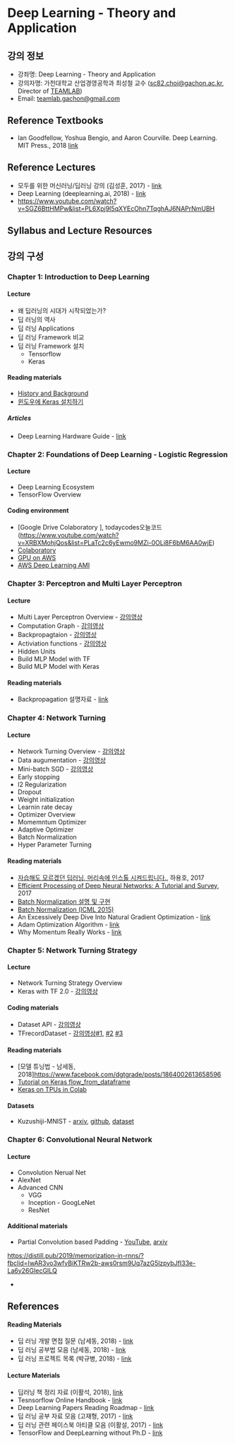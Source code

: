 # Deep Learning - Theory and Application

## 강의 정보
* 강좌명: Deep Learning - Theory and Application
* 강의자명: 가천대학교 산업경영공학과 최성철 교수 (sc82.choi@gachon.ac.kr, Director of [TEAMLAB](http://theteamlab.io/))
* Email: teamlab.gachon@gmail.com

## Reference Textbooks
- Ian Goodfellow, Yoshua Bengio, and Aaron Courville. Deep Learning. MIT Press., 2018 [link](https://github.com/janishar/mit-deep-learning-book-pdf)

## Reference Lectures
- 모두를 위한 머신러닝/딥러닝 강의 (김성훈, 2017) - [link](http://hunkim.github.io/ml/?fbclid=IwAR3R-w_qdbZgfr9HFm7b_thvxnKtYuAjqhMV2UlRFXQl7iXffVdhMASOd1k)
- Deep Learning (deeplearning.ai, 2018) - [link]()
- https://www.youtube.com/watch?v=SGZ6BttHMPw&list=PL6Xpj9I5qXYEcOhn7TqghAJ6NAPrNmUBH

## Syllabus and Lecture Resources
## 강의 구성

### Chapter 1: Introduction to Deep Learning
#### Lecture
- 왜 딥러닝의 시대가 시작되었는가?
- 딥 러닝의 역사
- 딥 러닝 Applications
- 딥 러닝 Framework 비교
- 딥 러닝 Framework 설치
  - Tensorflow
  - Keras

#### Reading materials
- [History and Background](https://beamandrew.github.io/deeplearning/2017/02/23/deep_learning_101_part1.html)
- [윈도우에 Keras 설치하기](https://tykimos.github.io/2017/08/07/Keras_Install_on_Windows/)

##### Articles
- Deep Learning Hardware Guide - [link](http://timdettmers.com/2018/12/16/deep-learning-hardware-guide/?fbclid=IwAR00w6IMdsIzAgeogyD7m87_qnoHxgk_FKCrZ5sLBRFfu3K2f6P4JNI6Rv0)

### Chapter 2: Foundations of Deep Learning - Logistic Regression
#### Lecture
- Deep Learning Ecosystem
- TensorFlow Overview

#### Coding environment
- [Google Drive Colaboratory ], todaycodes오늘코드
(https://www.youtube.com/watch?v=XRBXMohjQos&list=PLaTc2c6yEwmo9MZi-0OLi8F6bM6AA0wjE)
- [Colaboratory](https://colab.research.google.com)
- [GPU on AWS](https://beomi.github.io/2018/03/18/Create_GPU_spot_EC2_for_ML/)
- [AWS Deep Learning AMI](https://aws.amazon.com/ko/machine-learning/amis/)


### Chapter 3: Perceptron and Multi Layer Perceptron
#### Lecture
- Multi Layer Perceptron Overview - [강의영상](https://vimeo.com/327559376)
- Computation Graph - [강의영상](https://vimeo.com/327559472)
- Backpropagtaion - [강의영상](https://vimeo.com/327559448)
- Activiation functions - [강의영상](https://vimeo.com/327559432)
- Hidden Units
- Build MLP Model with TF
- Build MLP Model with Keras

#### Reading materials
- Backpropagation 설명자료 - [link](https://www.facebook.com/groups/TensorFlowKR/permalink/432969130377484/)

### Chapter 4: Network Turning
#### Lecture
- Network Turning Overview - [강의영상](https://vimeo.com/329287153/286e5cee0f)
- Data augumentation - [강의영상](https://vimeo.com/329287180/71893cb2e1)
- Mini-batch SGD - [강의영상](https://vimeo.com/329287123/c230292555)
- Early stopping
- l2 Regularization
- Dropout
- Weight initialization
- Learnin rate decay
- Optimizer Overview
- Momemntum Optimizer
- Adaptive Optimizer
- Batch Normalization
- Hyper Parameter Turning

#### Reading materials
- [자습해도 모르겠던 딥러닝, 머리속에 인스톨 시켜드립니다.](https://www.slideshare.net/yongho/ss-79607172), 하용호, 2017
- [Efficient Processing of Deep Neural Networks: A Tutorial and Survey](https://arxiv.org/abs/1703.09039), 2017
- [Batch Normalization 설명 및 구현](https://shuuki4.wordpress.com/2016/01/13/batch-normalization-%EC%84%A4%EB%AA%85-%EB%B0%8F-%EA%B5%AC%ED%98%84/)
- [Batch Normalization (ICML 2015)](http://sanghyukchun.github.io/88/)
- An Excessively Deep Dive Into Natural Gradient Optimization - [link](https://databreak.netlify.com/2019-04-13-Natural_Gradient_Optimzation/?fbclid=IwAR0JxxbStBUTaNzI5bKuxa8PqO9b3pxpM3kn5AKj5gMVtUysAJo57w-MeYo)
- Adam Optimization Algorithm - [link](https://engmrk.com/adam-optimization-algorithm/?fbclid=IwAR2PTzeRAXv3RxM6Oq0bRJ0cArOg1ccGdQ2-ASqRr4mXyj_WA-wUF3qG5Ag)
- Why Momentum Really Works - [link](https://distill.pub/2017/momentum/?fbclid=IwAR2KcWR77PqnGgW_9hv1vzcitx5XcqII_Jw1nuofqzN4IvxlZRGOMH9VJss)

### Chapter 5: Network Turning Strategy
#### Lecture
- Network Turning Strategy Overview
- Keras with TF 2.0 - [강의영상](https://vimeo.com/329503817/2c99e32970)

#### Coding materials
- Dataset API - [강의영상](https://vimeo.com/265236379/6184e59d88)
- TFrecordDataset - [강의영상#1](https://vimeo.com/267858109/c075bd8014), [#2](https://vimeo.com/267864427/6925a4b65b) [#3](https://vimeo.com/267913121/660dd2c986)

#### Reading materials
- [모델 튜닝법 - 남세동, 2018]https://www.facebook.com/dgtgrade/posts/1864002613658596
- [Tutorial on Keras flow_from_dataframe](https://medium.com/@vijayabhaskar96/tutorial-on-keras-flow-from-dataframe-1fd4493d237c)
- [Keras on TPUs in Colab](https://medium.com/tensorflow/tf-keras-on-tpus-on-colab-674367932aa0?fbclid=IwAR0asD_jtPJIQr0ZGsAStziNcm3kQz4D0qAex5RjdG2uroQ24YuLGD0krqs)

#### Datasets
- Kuzushiji-MNIST - [arxiv](https://arxiv.org/abs/1812.01718?fbclid=IwAR04SwjXfrlVQxNiluqbrcS2-RKN8GTkMZyeIV5OMN-7liaVXPJZe23EUmY), [github](https://github.com/rois-codh/kmnist), [dataset](http://codh.rois.ac.jp/kmnist/?fbclid=IwAR2bv1XLI5YObvL0qrwIIi9eaLxPCSkV1pc8nJe3MyCaUUrjWqqjHXQZwtw)


### Chapter 6: Convolutional Neural Network
#### Lecture
- Convolution Nerual Net
- AlexNet
- Advanced CNN
    - VGG
    - Inception - GoogLeNet
    - ResNet

#### Additional materials
- Partial Convolution based Padding - [YouTube](https://www.youtube.com/watch?v=IKHzc7sGCxQ&feature=youtu.be&fbclid=IwAR3guScQRGjFOWuthjJbrrWP21K0mOt-fZTkFnIy95eQLhfbTHwZ0lxxPy8), [arxiv](https://arxiv.org/abs/1811.11718)


https://distill.pub/2019/memorization-in-rnns/?fbclid=IwAR3vo3wfvBiKTRw2b-aws0rsm9Uq7azG5lzpybJfI33e-La6y26GIecGILQ
<!-- ### Week x. Convolutional Neural Net
- Fundamentals of CNN
- Convolution & Pooling
- AlexNet
https://www.facebook.com/dgtgrade/posts/1592507747474752

### Week x. Performance Issues and Turning
- Data augumentation
https://blog.metaflow.fr/tensorflow-a-proposal-of-good-practices-for-files-folders-and-models-architecture-f23171501ae3?fbclid=IwAR2pz0Zwc9PoC6D9FkYScqi7SuAVyJlNlheNecaRreaZGVrGBA7dYfTBTN4
- https://wookayin.github.io/TensorFlowKR-2017-talk-bestpractice/ko/?fbclid=IwAR3l0i9-Fg5jNvfDB9RxcrbuEHJKtpp5pKrs4JO6j6MgG03VyoDw84rG10s#2 -->
-


<!-- ### Week x. Advanced CNN
### Week x. Neural Embeddings
- Concepts of Distributed Word Representation
- Word2Vec
- Skip-gram & CBOW
- Negative Sampling
https://monkeylearn.com/blog/beginners-guide-text-vectorization/?fbclid=IwAR0KOmSb-aOnuZMuVkciqwaH8CuzyoKggs4OCnHUZ8q6NpnOq66BtxauKdU
https://www.facebook.com/GoodDayToPlay/posts/375335199569148
https://brunch.co.kr/@goodvc78/16?fbclid=IwAR1bbPk29ngjr4esd3TuncLUiawhau9vcGMsVDpuUteZVE-cQeNjYvE2nv8

#### Reading materials
##### Papers
##### Articles
- [CBOW Impementation wit Keras](https://www.kdnuggets.com/2018/04/implementing-deep-learning-methods-feature-engineering-text-data-cbow.html)

##### Videos


### Week x. Recurrent Neural Net
- Fundamentals of RNN
- LSTM (Long Short-Term Memory model)
- GRU (Gated Recurrent Unit)
- Sequence2Sequence Model (Encoder-Decoder)
https://medium.com/@TalPerry/getting-text-into-tensorflow-with-the-dataset-api-ffb832c8bec6?fbclid=IwAR3Lv1yFyhULobDVzSDHG_ctuvU3G9-vVSmpGA4Icp-SWeyTbXipm6IOifM
http://roboticist.tistory.com/571?fbclid=IwAR2McFuG4KUpMhDAmtRLx1kV90PvrR9Uozqnwrj8k1LUWfrTmypQ9cz2IW0

https://www.tensorflow.org/tutorials/sequences/text_generation?fbclid=IwAR0DqihLFK5NbpFacg_qHQPL5lwYQn8sxlnoS3yz1sopJzjzxkdqeG_EQiE


### Week x. Learning Representation for unsupervised learning
- Deep Belif Network
- Autoencoder
- DEC
- ~~
https://blog.sicara.com/keras-tutorial-content-based-image-retrieval-convolutional-denoising-autoencoder-dc91450cc511?fbclid=IwAR0KKuBf-RNQwbbTBH1J47kPyRbO_FLKo3F6gQMEcW0b_pPFCsv4_CLoLyQ
https://www.youtube.com/watch?v=6DO_jVbDP3I&fbclid=IwAR3gdGJhYi_jmLInWTBhTPDNyi1ysh1PS-TkUkAT7yx6jURpAu54zqX34NE


#### Week x. Advanced Applications
- Neural Style
- Object Detection
  - RCNN, Fast(er)-RCNN
  - U-net
  - YOLO


Object Detection for Dummies - [#1](https://lilianweng.github.io/lil-log/2017/10/29/object-recognition-for-dummies-part-1.html), [#2](https://lilianweng.github.io/lil-log/2017/12/15/object-recognition-for-dummies-part-2.html), [#3](https://lilianweng.github.io/lil-log/2017/12/31/object-recognition-for-dummies-part-3.html), [#4](https://lilianweng.github.io/lil-log/2018/12/27/object-detection-part-4.html)

#### Week x. Advanced Applications
http://warmspringwinds.github.io/tensorflow/tf-slim/2016/10/30/image-classification-and-segmentation-using-tensorflow-and-tf-slim/?fbclid=IwAR2xCuq9fANQDQqGsz-0mKQ9zeOVUcOMs6cV6K-Yvmxg_p_34BiscaiSlGM
  - Semantic Segmentation
  - FCN, DeconvNet, DeepLab
  - U-Net, Fusion Net, PSPNet

https://weiminwang.blog/2017/03/20/using-tensorflow-to-build-image-to-text-deep-learning-application/?fbclid=IwAR3WcTz_LViqYdxh01yiQid3wN44uH8Vu4MUA1zCobrRuvThTt4eXpuHK4o
https://github.com/hccho2/Tacotron-Wavenet-Vocoder?fbclid=IwAR30GuMX73FtupaNmwRrSftf9hAELMmqFJyecnGz1xYl_ieeMDhSTmEsB7s


#### Week x. Genearive Models
- Variational Autoencoder
- Generative Adversarial Network
- Variants of GAN
https://www.slideshare.net/MingukKang/generative-adversarial-network-89571268?fbclid=IwAR0QR37PJ3hOk_xIiFG7zSi0Pk8_e_mpkySRWAJfdQx0kPgp5pAS-aGM9ys


From GAN to WGAN - [link](https://lilianweng.github.io/lil-log/2017/08/20/from-GAN-to-WGAN.html)

#### Week x. Modern Issues
https://www.facebook.com/groups/TensorFlowKR/permalink/554019594939103/ -->

## References

#### Reading Materials
- 딥 러닝 개발 면접 질문 (남세동, 2018) - [link](https://www.facebook.com/dgtgrade/posts/1679749038750622)
- 딥 러닝 공부법 모음 (남세동, 2018) - [link](https://www.facebook.com/dgtgrade/posts/1340177956041067)
- 딥 러닝 프로젝트 목록 (박규병, 2018) - [link](https://www.facebook.com/groups/TensorFlowKR/permalink/759277004413360/)

#### Lecture Materials
- 딥러닝 책 정리 자료 (이활석, 2018), [link](https://www.facebook.com/groups/TensorFlowKR/permalink/451098461897884/)
- Tesnsorflow Online Handbook - [link](https://www.facebook.com/MontrealAI/posts/723743667970894)
- Deep Learning Papers Reading Roadmap - [link](https://github.com/floodsung/Deep-Learning-Papers-Reading-Roadmap?fbclid=IwAR3TTzaMIvHKshrGntLAx5cL8Mdh-cQngp5qhhrYJGVGF0EUhtUnL134dxQ)
-  딥 러닝 공부 자료 모음 (고재형, 2017) - [link](https://www.facebook.com/groups/TensorFlowKR/permalink/556980944642968/)
- 딥 러닝 관련 페이스북 아티클 모음 (이활설, 2017) - [link](https://www.facebook.com/groups/TensorFlowKR/permalink/490430184631378/)
- TensorFlow and DeepLearning without Ph.D - [link](https://docs.google.com/presentation/d/1TVixw6ItiZ8igjp6U17tcgoFrLSaHWQmMOwjlgQY9co/pub?fbclid=IwAR0qsGtfunN-FpUj5Fhhy6TezYVSZMvsJThAOGuMkoJ35FQGT7PSVzQcOkc&slide=id.g110257a6da_0_476)


<!-- ## Syllabus
#### ch 0. Programming environment setup
##### Python setup
  1. Python installation - [conda](https://www.youtube.com/watch?v=lqSNOIPGbns&index=5&list=PLBHVuYlKEkUJcXrgVu-bFx-One095BJ8I) , [atom](https://www.youtube.com/watch?v=cCxfLSIDfrk&index=6&list=PLBHVuYlKEkUJcXrgVu-bFx-One095BJ8I), [ML environment](https://www.youtube.com/watch?v=P4dOSb0jcUw&index=7&list=PLBHVuYlKEkUKnfbWvRCrwSuSeYh_QUlRl), [jupyter](https://www.youtube.com/watch?v=Hz_k_0sOv-w&index=8&list=PLBHVuYlKEkUKnfbWvRCrwSuSeYh_QUlRl)
  2. Pytorch - [Installation guide](./setup/README.md)
  3. Numpy - [Numpy in a nutshell](https://www.youtube.com/watch?v=aHthqCgsSFs&list=PLBHVuYlKEkULZLnKLzRq1CnNBOBlBTkqp)

##### Environments for deep learning machines
  - [Google Colab Tutorial](https://medium.com/deep-learning-turkey/google-colab-free-gpu-tutorial-e113627b9f5d)


#### ch 1. Introduction to NLP applications with Deep Learning
#### ch 2. Lanuage modeling
##### Class materials
| lecture | slide | video |
| --| --| --|
|A feature representation methof for text |[slide](https://1drv.ms/b/s!ApZ4mg7k2qYhgb9w0YVknfymIjTx4A) |~~video~~ |
|Languge Modeling |[slide](https://1drv.ms/b/s!ApZ4mg7k2qYhgb9w0YVknfymIjTx4A) | [video](https://vimeo.com/289888588)|
| Word embedding model - Word2vec |[slide](https://1drv.ms/b/s!ApZ4mg7k2qYhgb91RnMoYCOvh-Wg_g) |[video](https://vimeo.com/289888940) |
| Word2vec tricks - Hierarchical softmax & NCE loss |[slide](https://vimeo.com/292560864) |[video](https://vimeo.com/292559346) |
| GloVe & FastText |[slide](https://1drv.ms/b/s!ApZ4mg7k2qYhgcAfrAjTbMAYj7nsAQ) |[video](https://vimeo.com/292560272) |
| Sentence embeddings |[slide](https://1drv.ms/b/s!ApZ4mg7k2qYhgcAhuHt-u821RngETQ) |[video](https://vimeo.com/292560864) |

##### Reference papers
- [A Neural Probabilistic Language Model](http://www.jmlr.org/papers/volume3/bengio03a/bengio03a.pdf)
- [word2vec](https://papers.nips.cc/paper/5021-distributed-representations-of-words-and-phrases-and-their-compositionality.pdf)
- [word2vec_explained](https://arxiv.org/pdf/1402.3722.pdf)
- [doc2vec](https://cs.stanford.edu/~quocle/paragraph_vector.pdf)
- [GloVe](https://nlp.stanford.edu/pubs/glove.pdf)
- [fasttext](http://aclweb.org/anthology/Q/Q17/Q17-1010.pdf)
- [t-SNE](https://lvdmaaten.github.io/publications/papers/JMLR_2008.pdf)
- [Evaluation methods for unsupervised word embeddings](http://aclweb.org/anthology/D15-1036)

##### Dataset
- [A Million News Headlines](https://www.kaggle.com/therohk/million-headlines/)

##### Reading Materials - papers
| Name | URL | slide | video |
| ---  | ---- | ----| --- |
| Graph2Vec | https://link.springer.com/chapter/10.1007/978-3-319-73198-8_9 |  |  |
| Entity2Vec |http://www.di.unipi.it/~ottavian/files/wsdm15_fel.pdf|  |  |
| WordNet2Vec| https://arxiv.org/abs/1606.03335|  |  |
|Author2Vec |https://www.microsoft.com/en-us/research/publication/author2vec-learning-author-representations-by-combining-content-and-link-information/ |  [slide](slide/author2vec.pdf) |[video](https://vimeo.com/290894287)  |
|Paper2Vec |https://arxiv.org/pdf/1703.06587.pdf |  |  |
|Wikipedia2Vec |[github](https://wikipedia2vec.github.io/wikipedia2vec/), [paper](http://www.aclweb.org/anthology/K16-1025) | [slide](slide/wikipedia2vec.pdf) | [video](https://vimeo.com/290916448) |
|Sense2Vec |https://arxiv.org/abs/1511.06388 | [slide](sldie/sense2vec.pdf) |  [video](https://vimeo.com/290891986) |
|Ngram2Vec |http://www.aclweb.org/anthology/D17-1023 |  |  |
|morphology embeddings |http://aclweb.org/anthology/W/W13/W13-3512.pdf |  |  |
|char embeddings |http://aclweb.org/anthology/D15-1176 | [slide](https://docs.google.com/presentation/d/12QsX5wI3JwDkSq5pROP-v2-0JQutGLwuMSPPJKkv_Fk/edit?usp=sharing), |  [video](https://vimeo.com/290892980/e0a8501abc) |


##### Reading Materials - Blog
- [빈도수 세기의 놀라운 마법](https://ratsgo.github.io/from%20frequency%20to%20semantics/2017/03/11/embedding/)
- [Word embeddings: exploration, explanation, and exploitation](https://towardsdatascience.com/word-embeddings-exploration-explanation-and-exploitation-with-code-in-python-5dac99d5d795)
- Word2Vec overall
  - [word2vec tutorial](http://mccormickml.com/2016/04/19/word2vec-tutorial-the-skip-gram-model/)
  - [QA: Word2Vec Actual Target Probability from TensorFlowKR](https://www.facebook.com/groups/TensorFlowKR/permalink/743666392641088/)
  - [On word embeddings - Part 1](http://ruder.io/word-embeddings-1/)
- Hierarchical Softmax & Negative Sampling
  - [word2vec 관련 이론 정리](https://shuuki4.wordpress.com/2016/01/27/word2vec-%EA%B4%80%EB%A0%A8-%EC%9D%B4%EB%A1%A0-%EC%A0%95%EB%A6%AC/)
  - [Hierarchical Softmax](http://dalpo0814.tistory.com/7)
  - [Hierarchical Softmax](http://building-babylon.net/2017/08/01/hierarchical-softmax/)
  - [Hugo Larochelle's Lecture - hierarchical output layer](https://www.youtube.com/watch?v=B95LTf2rVWM)
  - [On word embeddings - Part 2: Approximating the Softmax](http://ruder.io/word-embeddings-softmax/)
- Visualization
  - [PCA vs t-SNE](https://medium.com/@luckylwk/visualising-high-dimensional-datasets-using-pca-and-t-sne-in-python-8ef87e7915b)
  - [How to Use t-SNE Effectively](https://distill.pub/2016/misread-tsne/)
- Trends of Word Embeddings
  - [Awesome2Vec](https://github.com/MaxwellRebo/awesome-2vec)
  - [Word embeddings in 2017: Trends and future directions](http://ruder.io/word-embeddings-2017/)


#### ch 3. Neural Network Archietures for NLP tasks

##### Class materials
| lecture | slide | video |
| --| --| --|
| Convolutional Neural Network |[slide]() | ~~video~~ |
| Text classification task  | [slide]()  | ~~video~~  |
| CNN for Text Classification (words) |[slide]() | ~~video~~ |
| CNN for Text Classification (characters) |[slide]() | ~~video~~ |
| Recurent Neural Networks |[slide]() | ~~video~~ |
| RNN for text tasks |[slide]() | ~~video~~ |
| Datasets and Tricks |[slide]() | ~~video~~ |


##### Reference papers
- [LSTM](https://static.googleusercontent.com/media/research.google.com/ko//pubs/archive/43905.pdf)
- [GRU](https://arxiv.org/pdf/1412.3555.pdf)
- [Convolutional Neural Networks for Sentence Classification](http://www.people.fas.harvard.edu/~yoonkim/data/sent-cnn.pdf)
- [Character-level Convolutional Networks for Text Classification](https://papers.nips.cc/paper/5782-character-level-convolutional-networks-for-text-classification.pdf)
- [Deep Convolutional Neural Networks for Sentiment Analysis of Short Texts](http://www.aclweb.org/anthology/C14-1008)
- [Dimensional Sentiment Analysis Using a Regional CNN-LSTM Model](http://anthology.aclweb.org/P16-2037)
- [Recursive Deep Models for Semantic Compositionality Over a Sentiment Treebank](http://www.aclweb.org/anthology/D13-1170)


##### Reading Materials - Blog
- LSTM Networks for Sentiment Analysis¶: http://deeplearning.net/tutorial/lstm.html
- ext By the Bay 2015: https://www.youtube.com/watch?v=tdLmf8t4oqM
- How to solve 90% of NLP problems: a step-by-step guide
 https://blog.insightdatascience.com/how-to-solve-90-of-nlp-problems-a-step-by-step-guide-fda605278e4e

##### Reading Materials - papers
| Name | URL | slide | video |
| ---  | ---- | ----| --- |
| BB_twtr at SemEval-2017 Task 4 | https://arxiv.org/abs/1704.06125 |  |  |
| Sentiment Classification  |http://www.aclweb.org/anthology/D15-1167   |   |   |
|Fast2Text Classification   |  https://arxiv.org/pdf/1607.01759.pdf |   |   |
|Automated Essay Scoring   |http://www.aclweb.org/old_anthology/D/D16/D16-1193.pdf   |   |   |
| Grammatical Error Correction |https://arxiv.org/abs/1801.08831   |   |   |
|Character Language Models   | https://www.aaai.org/ocs/index.php/AAAI/AAAI16/paper/viewFile/12489/12017|   |   |
|NER  |https://arxiv.org/pdf/1603.01360.pdf|   |   |
|CNN for Modelling Sentences   | http://aclweb.org/anthology/P/P14/P14-1062.pdf  |   |   |


#### ch 4. Machine Translation and Attention Mechanism
##### Class materials
| lecture | slide | video |
| --| --| --|
| Introduction to MT |[slide]() | ~~video~~ |
| Attnetion Mechanism  | [slide]()  | ~~video~~  |
| Transformer | [slide]() | [video](https://vimeo.com/303863180)  |

##### Reference papers
- [S2S](https://arxiv.org/pdf/1409.3215.pdf)
- [attention_paper](https://arxiv.org/abs/1409.0473)
- [BLUE](https://www.aclweb.org/anthology/P02-1040.pdf)
- [Attention Is All You Need](https://arxiv.org/abs/1706.03762)
-
##### Reading Materials - Blog
- [Sequence-to-Sequence 모델로 뉴스 제목 추출하기](https://ratsgo.github.io/natural%20language%20processing/2017/03/12/s2s/)
- [Attention 매카니즘](https://ratsgo.github.io/from%20frequency%20to%20semantics/2017/10/06/attention/)
-
- [Attention API로 간단히 어텐션 사용하기](http://freesearch.pe.kr/archives/4876)
- [Recursive Neural Networks](https://ratsgo.github.io/deep%20learning/2017/04/03/recursive/)


##### Reading Materials - papers
- [Pervasive Attention](https://arxiv.org/abs/1808.03867.pdf)
- https://arxiv.org/abs/1810.00660
- [BlackOut: Speeding up Recurrent Neural Network Language Models With Very Large Vocabularies](https://arxiv.org/abs/1511.06909)
- [Attention and Augmented Recurrent Neural Networks](https://distill.pub/2016/augmented-rnns/)


#### ch 5. Question and Answering Models

##### Reading Materials - papers
- [
Personalizing Dialogue Agents](https://arxiv.org/abs/1801.07243), [dataset](http://parl.ai/)

##### Reading Materials - Blog
- [Chat Smarter with Allo](https://ai.googleblog.com/2016/05/chat-smarter-with-allo.html) -->


<!-- #### ch 6. Dependency Parsing

##### Reading Materials - Blog
https://medium.com/@anupamme/paper-reading-1-assessing-the-ability-of-lstms-to-learn-syntax-sensitive-dependencies-by-linzen-739cec9d0212
https://ratsgo.github.io/korean%20linguistics/2017/04/29/parsing/


## Assignments

## Final Project



### Reference
https://github.com/keon/awesome-nlp/blob/master/README.md
https://github.com/dparlevliet/awesome-nlp
https://www.analyticsvidhya.com/blog/2018/12/best-data-science-machine-learning-projects-github/?fbclid=IwAR2VtTqnYCo4AsFBOAzwcp2f4dbB4Mu_R0FtJwkYV3aKzdqN5Z6pLv0Zl0E
https://arxiv.org/pdf/1412.3555.pdf
https://static.googleusercontent.com/media/research.google.com/ko//pubs/archive/43905.pdf
https://arxiv.org/pdf/1712.00170.pdf
https://arxiv.org/abs/1406.2661 -->
